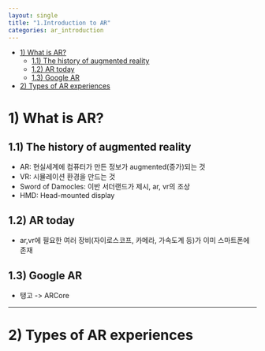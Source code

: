 ```yaml
---
layout: single
title: "1.Introduction to AR"
categories: ar_introduction
---
```


- [1) What is AR?](#1-what-is-ar)
  - [1.1) The history of augmented reality](#11-the-history-of-augmented-reality)
  - [1.2) AR today](#12-ar-today)
  - [1.3) Google AR](#13-google-ar)
- [2) Types of AR experiences](#2-types-of-ar-experiences)

# 1) What is AR?
## 1.1) The history of augmented reality
* AR: 현실세계에 컴퓨터가 만든 정보가 augmented(증가)되는 것
* VR: 시뮬레이션 환경을 만드는 것
* Sword of Damocles: 이반 서더랜드가 제시, ar, vr의 조상
* HMD: Head-mounted display

## 1.2) AR today
* ar,vr에 필요한 여러 장비(자이로스코프, 카메라, 가속도계 등)가 이미 스마트폰에 존재

## 1.3) Google AR
* 탱고 -> ARCore

---

# 2) Types of AR experiences